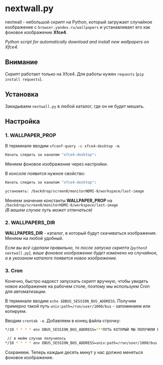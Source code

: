 # nextwall.py 

nextwall - небольшой скрипт на Python, который загружает случайное изображение с `browser.yandex.ru/wallpapers` и устанавливает его как фоновое изображение **Xfce4**. 

*Python script for automatically download and install new wallpapers on Xfce4.*

## Внимание

Скрипт работает только на Xfce4. Для работы нужен `requests` (`pip install requests`).

## Установка

Закидываем `nextwall.py` в любой каталог, где он не будет мешать. 

## Настройка

### 1. WALLPAPER_PROP

В терминале вводим `xfconf-query -c xfce4-desktop -m`.

```bash
Начать следить за каналом "xfce4-desktop":

```

Меняем фоновое изображение через настройки.

В консоле появится нужноe свойство:

```bash
Начать следить за каналом "xfce4-desktop":

установить: /backdrop/screen0/monitorHDMI-0/workspace/last-image
```

Меняем значение константы **WALLPAPER_PROP** на `/backdrop/screen0/monitorHDMI-0/workspace/last-image`  
*(В вашем случае путь может отличаться)*

### 2. WALLPAPERS_DIR

**WALLPAPERS_DIR** - каталог, в который будут скачиваться изображения. Меняем на любой удобный.

*Если вы всё сделали правильно, то после запуска скрипта (`python3 nextwall.py`), ваше фоновое изображение будет изменено на случайное, а в указаном каталоге появится новое изображение.* 

### 3. Cron

Конечно, быстро надоест запускать скрипт вручную, чтобы увидеть новое изображение на рабочем столе, поэтому мы используем Cron для автоматизации.

В терминале вводим `echo $DBUS_SESSION_BUS_ADDRESS`. Получим примерно такой путь `unix:path=/run/user/1000/bus` - запоминаем или копируем.

Вводим `crontab -e`. Добавляем в конец файла строчку:

```bash
*/10 * * * * env DBUS_SESSION_BUS_ADDRESS=***ПУТЬ КОТОРЫЙ МЫ ПОЛУЧИЛИ ВЫШЕ*** /usr/bin/python3 /полный/путь/до/nextwall.py

 // в моём случае получилось
*/10 * * * * env DBUS_SESSION_BUS_ADDRESS=unix:path=/run/user/1000/bus /usr/bin/python3 /home/nikita/workspace/nextwall/nextwall.py
```

Сохраняем. Теперь каждые десять минут у нас должно меняться фоновое изображение.



